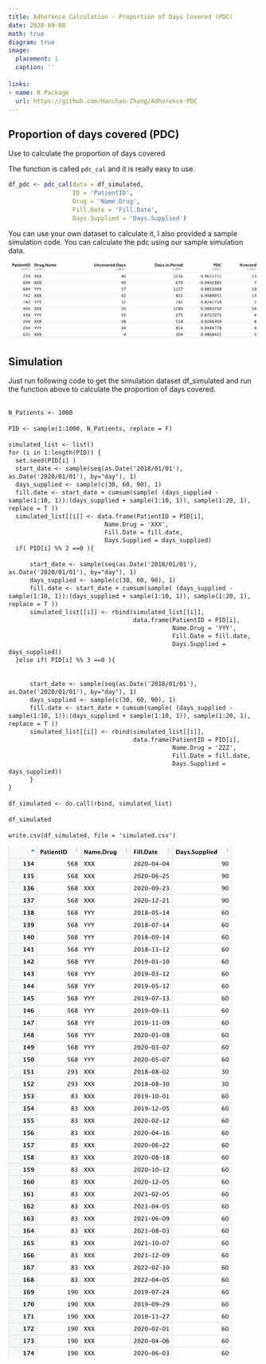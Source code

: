 ```yaml
---
title: Adherence Calculation - Proportion of Days Covered (PDC)
date: 2020-09-08
math: true
diagram: true
image:
  placement: 1
  caption: ''

links:
- name: R Package
  url: https://github.com/Hanchao-Zhang/Adherence-PDC
---
```



## Proportion of days covered (PDC)

Use to calculate the proportion of days covered

The function is called `pdc_cal` and it is really easy to use.



```r
df_pdc <- pdc_cal(data = df_simulated,
                  ID = 'PatientID',
                  Drug = 'Name.Drug',
                  Fill.Date = 'Fill.Date',
                  Days.Supplied = 'Days.Supplied')
```

You can use your own dataset to calculate it, I also provided a sample simulation code. You can calculate the pdc using our sample simulation data.

![](simuatedPDC.png)


## Simulation

Just run following code to get the simulation dataset df_simulated and run the function above to calculate the proportion of days covered.

```{r}

N_Patients <- 1000

PID <- sample(1:1000, N_Patients, replace = F)

simulated_list <- list()
for (i in 1:length(PID)) {
  set.seed(PID[i] )
  start_date <- sample(seq(as.Date('2018/01/01'), as.Date('2020/01/01'), by="day"), 1)
  days_supplied <- sample(c(30, 60, 90), 1)
  fill.date <- start_date + cumsum(sample( (days_supplied - sample(1:10, 1)):(days_supplied + sample(1:10, 1)), sample(1:20, 1), replace = T ))
  simulated_list[[i]] <- data.frame(PatientID = PID[i],
                           Name.Drug = 'XXX',
                           Fill.Date = fill.date,
                           Days.Supplied = days_supplied)
  if( PID[i] %% 2 ==0 ){

      start_date <- sample(seq(as.Date('2018/01/01'), as.Date('2020/01/01'), by="day"), 1)
      days_supplied <- sample(c(30, 60, 90), 1)
      fill.date <- start_date + cumsum(sample( (days_supplied - sample(1:10, 1)):(days_supplied + sample(1:10, 1)), sample(1:20, 1), replace = T ))
      simulated_list[[i]] <- rbind(simulated_list[[i]],
                                   data.frame(PatientID = PID[i],
                                              Name.Drug = 'YYY',
                                              Fill.Date = fill.date,
                                              Days.Supplied = days_supplied))
  }else if( PID[i] %% 3 ==0 ){


      start_date <- sample(seq(as.Date('2018/01/01'), as.Date('2020/01/01'), by="day"), 1)
      days_supplied <- sample(c(30, 60, 90), 1)
      fill.date <- start_date + cumsum(sample( (days_supplied - sample(1:10, 1)):(days_supplied + sample(1:10, 1)), sample(1:20, 1), replace = T ))
      simulated_list[[i]] <- rbind(simulated_list[[i]],
                                   data.frame(PatientID = PID[i],
                                              Name.Drug = 'ZZZ',
                                              Fill.Date = fill.date,
                                              Days.Supplied = days_supplied))    
      }
}

df_simulated <- do.call(rbind, simulated_list)

df_simulated

write.csv(df_simulated, file = 'simulated.csv')

```



![](sampleData.png)
